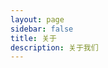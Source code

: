 ```yaml
---
layout: page
sidebar: false
title: 关于
description: 关于我们
---
```


<script setup>
import About from '../.vitepress/components/About.vue'
</script>

<About />
